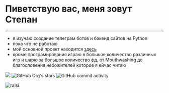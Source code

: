 # Пиветствую вас, меня зовут Степан
___
+ я изучаю создание телеграм ботов и бэкенд сайтов на Python
+ пока что не работаю
+ мой основной проект находится [здесь](https://github.com/Step111x/bot_full)
+ кроме програмирования играю в большое количество различных игр и шарю за большое количество фд, от Mouthwashing до благословения небожителей которое я ейчас читаю

[![](https://img.shields.io/badge/LeetCode-white?style=flat-square&link=stepmr4%40gmail.com)](https://leetcode.com/u/mr_Step/)
![GitHub Org's stars](https://img.shields.io/github/stars/Step111x?style=flat-square)
![GitHub commit activity](https://img.shields.io/github/commit-activity/t/Step111x/Step111x)










![ralsi](https://encrypted-tbn0.gstatic.com/images?q=tbn:ANd9GcRTWkKQ1-ZI8smt-qEMt3e6zmqyTHcutWmilA&s, 'ralsei')
